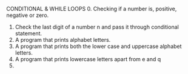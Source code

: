 CONDITIONAL & WHILE LOOPS
0. Checking if a number is, positive, negative or zero.
1. Check the last digit of a number n and pass it through conditional statement.
2. A program that prints alphabet letters.
3. A program that prints both the lower case and uppercase alphabet letters.
4. A program that prints lowercase letters apart from e and q
5.  
